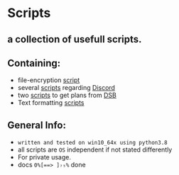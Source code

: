 # Scripts
## a collection of usefull scripts.
## Containing:
 - file-encryption [script](https://github.com/xNaCly/scripts/tree/master/encrypt)
 - several [scripts](https://github.com/xNaCly/scripts/tree/master/Discord) regarding [Discord](https://discordapp.com/company)
 - two [scripts](https://github.com/xNaCly/scripts/tree/master/dsb) to get plans from [DSB](https://digitales-schwarzes-brett.de/)
 - Text formatting [scripts](https://github.com/xNaCly/scripts/tree/master/Text%20Formatting)

## General Info:

- `written and tested on win10_64x using python3.8`<br>
- all scripts are `OS` independent if not stated differently
  <br>
- For private usage.
- docs `0%[==> ]₇₅%` done
